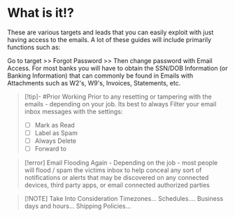 # What is it⁉


These are various targets and leads that you can easily exploit with just having access to the emails. A lot of these guides will include primarily functions such as:

Go to target >> Forgot Password >> Then change password with Email Access.
For most banks you will have to obtain the SSN/DOB Information (or Banking Information) that can commonly be found in Emails with Attachments such as W2's, W9's, Invoices, Statements, etc.


> [!tip]- #Prior Working
> Prior to any resetting or tampering with the emails - depending on your job. Its best to always Filter your email inbox messages with the settings:
> 
> - [ ] Mark as Read
> - [ ] Label as Spam
> - [ ] Always Delete
> - [ ] Forward to

> [!error] Email Flooding
> Again - Depending on the job - most people will flood / spam the victims inbox to help conceal any sort of notifications or alerts that may be discovered on any connected devices, third party apps, or email connected authorized parties

> [!NOTE] Take Into Consideration
> Timezones... Schedules.... Business days and hours... Shipping Policies... 
